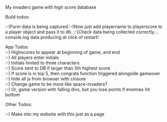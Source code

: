 My invaders game with high score database


Build todos:

:-)Form data is being captured
:-)Now just add playername to playerscore to a player object and pass it to db. 
;-)Check data being collected correctly... console.log data producing at click of restart!


App Todos:  
:-) Highscores to appear at beginning of game, and end  
:-) All players enter initials  
:-) Initials limited to three characters  
:-) Score sent to DB if larger than 5th highest score  
:-) If score is in top 5, then congrats function triggered alongside gameover  
:-) hide all js from browser with closure  
:-) Change game to be more like space-invaders?  
:-) Or, game version with falling divs, but you lose points if enemies hit bottom


Other Todos:  

:-) Make into my website with this just as a page


